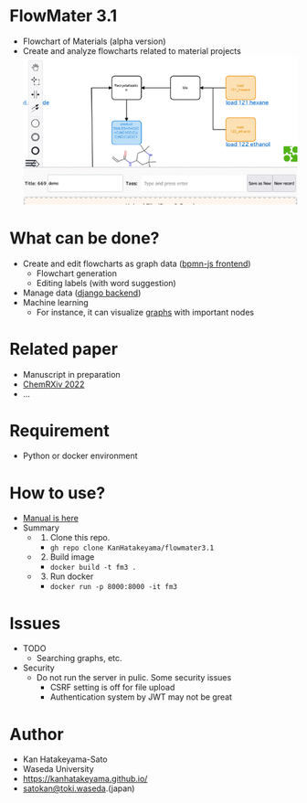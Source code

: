 # FlowMater 3.1
- Flowchart of Materials (alpha version)
- Create and analyze flowcharts related to material projects
![_](manual/media/react.gif)

# What can be done?
- Create and edit flowcharts as graph data ([bpmn-js frontend](https://bpmn.io/toolkit/bpmn-js/))
  - Flowchart generation
  - Editing labels (with word suggestion)
- Manage data ([django backend](https://docs.djangoproject.com))
- Machine learning
  - For instance, it can visualize [graphs](ml/examples/data/show2.html) with important nodes

# Related paper
- Manuscript in preparation
- [ChemRXiv 2022](https://doi.org/10.26434/chemrxiv-2022-w1c6h)
- ...

# Requirement 
- Python or docker environment
  
# How to use?
- [Manual is here](manual/README.md)
- Summary
  - 1. Clone this repo.
      - ```gh repo clone KanHatakeyama/flowmater3.1```
  - 2. Build image
      - ```docker build -t fm3 .```
  - 3. Run docker
      - ```docker run -p 8000:8000 -it fm3```
# Issues
- TODO
  - Searching graphs, etc.
- Security
  - Do not run the server in pulic. Some security issues
    - CSRF setting is off for file upload
    - Authentication system by JWT may not be great


# Author
- Kan Hatakeyama-Sato
- Waseda University
- https://kanhatakeyama.github.io/
- satokan@toki.waseda.(japan)